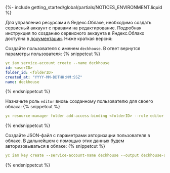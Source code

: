 {%- include getting_started/global/partials/NOTICES_ENVIRONMENT.liquid %}

Для управления ресурсами в Яндекс.Облаке, необходимо создать сервисный аккаунт с правами на редактирование. Подробная инструкция по созданию сервисного аккаунта в Яндекс.Облако доступна в [документации](/documentation/v1/modules/030-cloud-provider-yandex/environment.html). Ниже краткая версия:

Создайте пользователя с именем `deckhouse`. В ответ вернутся параметры пользователя:
{% snippetcut %}
```yaml
yc iam service-account create --name deckhouse
id: <userID>
folder_id: <folderID>
created_at: "YYYY-MM-DDTHH:MM:SSZ"
name: deckhouse
```
{% endsnippetcut %}

Назначьте роль `editor` вновь созданному пользователю для своего облака:
{% snippetcut %}
```yaml
yc resource-manager folder add-access-binding <folderID> --role editor --subject serviceAccount:<userID>
```
{% endsnippetcut %}

Создайте JSON-файл с параметрами авторизации пользователя в облаке. В дальнейшем с помощью этих данных будем авторизовываться в облаке:
{% snippetcut %}
```yaml
yc iam key create --service-account-name deckhouse --output deckhouse-sa-key.json
```
{% endsnippetcut %}

<div id="standard-layout-notes" style="display:none" markdown="1">
**Внимание!**

При использовании схемы расположения ресурсов **Standard**, в течение 3х минут после создания базовых сетевых ресурсов для всех подсетей необходимо включить `Cloud NAT`. Если этого не сделать, то процесс bootstrap'а **не сможет завершиться успешно**.

Включить Cloud NAT можно вручную через веб-интерфейс.

Пример:

![Включение NAT](/documentation/v1/images/030-cloud-provider-yandex/enable_cloud_nat_ru.png)
</div>

<script>
$(document).ready(function() {
    if (sessionStorage.getItem('dhctl-layout').toLowerCase() === 'standard') {
        $('#standard-layout-notes').css('display', 'block');
    }
})
</script>

